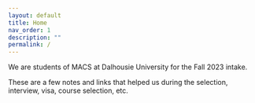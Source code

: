 ```yaml
---
layout: default
title: Home
nav_order: 1
description: ""
permalink: /
---
```


We are students of MACS at Dalhousie University for the Fall 2023 intake.

These are a few notes and links that helped us during the selection, interview, visa, course selection, etc.
